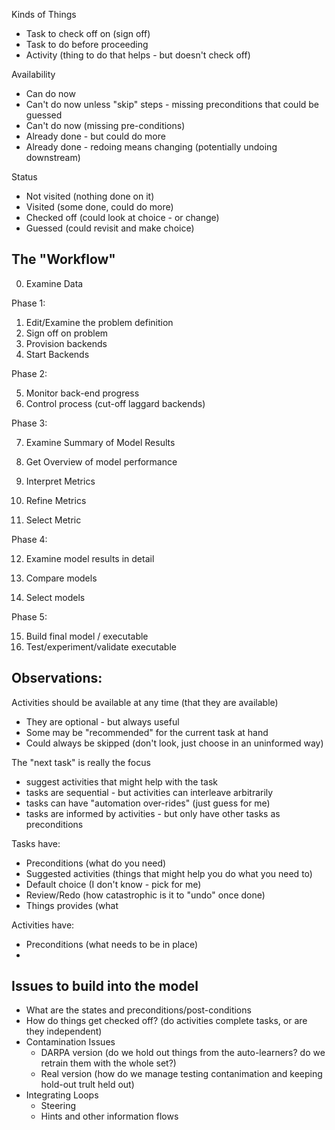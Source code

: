 Kinds of Things
+ Task to check off on (sign off)
+ Task to do before proceeding
+ Activity (thing to do that helps - but doesn't check off)

Availability
+ Can do now
+ Can't do now unless "skip" steps - missing preconditions that could be guessed
+ Can't do now (missing pre-conditions)
+ Already done - but could do more
+ Already done - redoing means changing (potentially undoing downstream)

Status
+ Not visited (nothing done on it)
+ Visited (some done, could do more)
+ Checked off (could look at choice - or change)
+ Guessed (could revisit and make choice)

## The "Workflow"

0. Examine Data

Phase 1:

1. Edit/Examine the problem definition
2. Sign off on problem 
3. Provision backends
4. Start Backends

Phase 2:

5. Monitor back-end progress
6. Control process (cut-off laggard backends)

Phase 3:

7. Examine Summary of Model Results
8. Get Overview of model performance

9. Interpret Metrics
10. Refine Metrics

11. Select Metric

Phase 4:

12. Examine model results in detail
13. Compare models

14. Select models

Phase 5:

15. Build final model / executable
16. Test/experiment/validate executable

## Observations:

Activities should be available at any time (that they are available)
+ They are optional - but always useful
+ Some may be "recommended" for the current task at hand
+ Could always be skipped (don't look, just choose in an uninformed way)

The "next task" is really the focus
+ suggest activities that might help with the task
+ tasks are sequential - but activities can interleave arbitrarily
+ tasks can have "automation over-rides" (just guess for me)
+ tasks are informed by activities - but only have other tasks as preconditions

Tasks have:
+ Preconditions (what do you need)
+ Suggested activities (things that might help you do what you need to)
+ Default choice (I don't know - pick for me)
+ Review/Redo (how catastrophic is it to "undo" once done)
+ Things provides (what 

Activities have:
+ Preconditions (what needs to be in place)
+ 

## Issues to build into the model
+ What are the states and preconditions/post-conditions
+ How do things get checked off? (do activities complete tasks, or are they independent)
+ Contamination Issues
  - DARPA version (do we hold out things from the auto-learners? do we retrain them with the whole set?)
  - Real version (how do we manage testing contanimation and keeping hold-out trult held out)
+ Integrating Loops
  - Steering
  - Hints and other information flows
  
